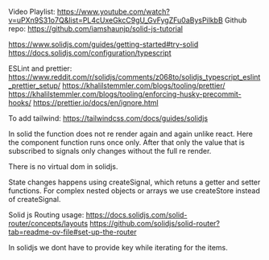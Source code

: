 Video Playlist: https://www.youtube.com/watch?v=uPXn9S31o7Q&list=PL4cUxeGkcC9gU_GvFygZFu0aBysPilkbB
Github repo: https://github.com/iamshaunjp/solid-js-tutorial

https://www.solidjs.com/guides/getting-started#try-solid
https://docs.solidjs.com/configuration/typescript

ESLint and prettier:
https://www.reddit.com/r/solidjs/comments/z068to/solidjs_typescript_eslint_prettier_setup/
https://khalilstemmler.com/blogs/tooling/prettier/
https://khalilstemmler.com/blogs/tooling/enforcing-husky-precommit-hooks/
https://prettier.io/docs/en/ignore.html

To add tailwind:
https://tailwindcss.com/docs/guides/solidjs

In solid the function does not re render again and again unlike react.
Here the component function runs once only.
After that only the value that is subscribed to signals only changes without the full re render.

There is no virtual dom in solidjs.

State changes happens using createSignal, which retuns a getter and setter functions.
For complex nested objects or arrays we use createStore instead of createSignal.

Solid js Routing usage:
https://docs.solidjs.com/solid-router/concepts/layouts
https://github.com/solidjs/solid-router?tab=readme-ov-file#set-up-the-router

In solidjs we dont have to provide key while iterating for the items.